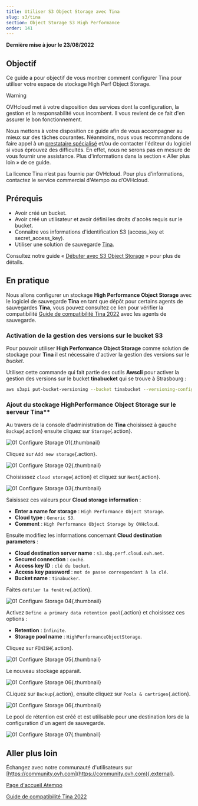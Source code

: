 ```yaml
---
title: Utiliser S3 Object Storage avec Tina
slug: s3/tina
section: Object Storage S3 High Performance
order: 141
---
```


**Dernière mise à jour le 23/08/2022**

## Objectif

Ce guide a pour objectif de vous montrer comment configurer Tina pour utiliser votre espace de stockage High Perf Object Storage.

> [!warning]
>
> OVHcloud met à votre disposition des services dont la configuration, la gestion et la responsabilité vous incombent. Il vous revient de ce fait d'en assurer le bon fonctionnement.
>
> Nous mettons à votre disposition ce guide afin de vous accompagner au mieux sur des tâches courantes. Néanmoins, nous vous recommandons de faire appel à un [prestataire spécialisé](https://partner.ovhcloud.com/fr/) et/ou de contacter l'éditeur du logiciel si vous éprouvez des difficultés. En effet, nous ne serons pas en mesure de vous fournir une assistance. Plus d'informations dans la section « Aller plus loin » de ce guide.
>
> La licence Tina n’est pas fournie par OVHcloud. Pour plus d’informations, contactez le service commercial d'Atempo ou d’OVHcloud.
>

## Prérequis

- Avoir créé un bucket.
- Avoir créé un utilisateur et avoir défini les droits d'accès requis sur le bucket.
- Connaître vos informations d'identification S3 (access_key et secret_access_key).
- Utiliser une solution de sauvegarde [Tina](https://www.atempo.com/fr/produits/tina-atempo-time-navigator-sauvegarde-d-entreprise-complete/).


Consultez notre guide « [Débuter avec S3 Object Storage](https://docs.ovh.com/fr/storage/s3/debuter-avec-s3/) » pour plus de détails.

## En pratique

Nous allons configurer un stockage **High Performance Object Storage** avec le logiciel de sauvegarde **Tina** en tant que dépôt pour certains agents de sauvegardes **Tina**, vous pouvez consultez ce lien pour vérifier la compatibilité [Guide de compatibilité Tina 2022](https://www.atempo.com/wp-content/uploads/2022/01/COMPATIBILITY-GUIDE_en_Tina_469_24-01-2022.pdf) avec les agents de sauvegarde.

### Activation de la gestion des versions sur le bucket S3

Pour pouvoir utiliser **High Performance Object Storage** comme solution de stockage pour **Tina** il est nécessaire d'activer la gestion des versions sur le *bucket*. 

Utilisez cette commande qui fait partie des outils **Awscli** pour activer la gestion des versions sur le bucket **tinabucket** qui se trouve à Strasbourg :

```bash
aws s3api put-bucket-versioning --bucket tinabucket --versioning-configuration Status=Enabled --endpoint=https://s3.sbg.perf.cloud.ovh.net
```

### Ajout du stockage HighPerformance Object Storage sur le serveur **Tina****

Au travers de la console d'administration de **Tina** choisissez à gauche `Backup`{.action} ensuite cliquez sur `Storage`{.action}.

![01 Configure Storage 01](images/01-configure-storage01.png){.thumbnail}

Cliquez sur `Add new storage`{.action}.

![01 Configure Storage 02](images/01-configure-storage02.png){.thumbnail}

Choisisssez `cloud storage`{.action} et cliquez sur `Next`{.action}.

![01 Configure Storage 03](images/01-configure-storage03.png){.thumbnail}

Saisissez ces valeurs pour **Cloud storage information** :

- **Enter a name for storage** : `High Performance Object Storage`.
- **Cloud type** : `Generic S3`.
- **Comment** : `High Performance Object Storage by OVHcloud`.

Ensuite modifiez les informations concernant **Cloud destination parameters** :

- **Cloud destination server name** : `s3.sbg.perf.cloud.ovh.net`.
- **Secured connection** : `coché`.
- **Access key ID** : `clé du bucket`.
- **Access key password** : `mot de passe correspondant à la clé`.
- **Bucket name** : `tinabucker`.

Faites `défiler la fenêtre`{.action}. 

![01 Configure Storage 04](images/01-configure-storage04.png){.thumbnail}

Activez `Define a primary data retention pool`{.action} et choisissez ces options :

- **Retention** : `Infinite`.
- **Storage pool name** : `HighPerformanceObjectStorage`.

Cliquez sur `FINISH`{.action}. 

![01 Configure Storage 05](images/01-configure-storage05.png){.thumbnail}

Le nouveau stockage apparait.

![01 Configure Storage 06](images/01-configure-storage06.png){.thumbnail}

CLiquez sur `Backup`{.action}, ensuite cliquez sur `Pools & cartriges`{.action}.

![01 Configure Storage 06](images/01-configure-storage06.png){.thumbnail}

Le pool de rétention est créé et est utilisable pour une destination lors de la configuration d'un agent de sauvegarde.

![01 Configure Storage 07](images/01-configure-storage06.png){.thumbnail}

## Aller plus loin

Échangez avec notre communauté d'utilisateurs sur [https://community.ovh.com](https://community.ovh.com){.external}.

[Page d'accueil Atempo](https://www.atempo.com)

[Guide de compatibilité Tina 2022](https://www.atempo.com/wp-content/uploads/2022/01/COMPATIBILITY-GUIDE_en_Tina_469_24-01-2022.pdf)